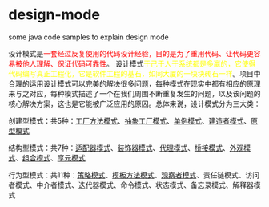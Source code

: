 # design-mode
some java code samples to explain design mode

 设计模式是<font color=red>一套经过反复使用的代码设计经验，目的是为了重用代码、让代码更容易被他人理解、保证代码可靠性</font>。 设计模式<font color=yellow>于己于人于系统都是多赢的，它使得代码编写真正工程化，它是软件工程的基石，如同大厦的一块块砖石一样</font>。项目中合理的运用设计模式可以完美的解决很多问题，每种模式在现实中都有相应的原理来与之对应，每种模式描述了一个在我们周围不断重复发生的问题，以及该问题的核心解决方案，这也是它能被广泛应用的原因。总体来说，设计模式分为三大类：

创建型模式：共5种：[工厂方法模式](https://github.com/xinjianhou/design-mode/tree/feature/init/designMode/src/factorymode/)、[抽象工厂模式](https://github.com/xinjianhou/design-mode/tree/feature/init/designMode/src/factorymode/)、[单例模式](https://github.com/xinjianhou/design-mode/tree/feature/init/designMode/src/singleton)、[建造者模式](https://github.com/xinjianhou/design-mode/tree/feature/init/designMode/src/buildermod)、[原型模式](https://github.com/xinjianhou/design-mode/tree/feature/init/designMode/src/prototypemode)

结构型模式：共7种：[适配器模式](https://github.com/xinjianhou/design-mode/tree/feature/init/designMode/src/adaptermpode)、[装饰器模式](https://github.com/xinjianhou/design-mode/tree/feature/init/designMode/src/decorator)、[代理模式](https://github.com/xinjianhou/design-mode/tree/feature/init/designMode/src/proxy)、[桥接模式]()、[外观模式]()、[组合模式]()、[享元模式]()

行为型模式：共11种：[策略模式]()、[模板方法模式]()、[观察者模式]()、责任链模式、访问者模式、中介者模式、迭代器模式、命令模式、状态模式、备忘录模式、解释器模式
